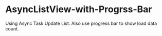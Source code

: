# AsyncListView-with-Progrss-Bar
Using Async Task Update List.
Also use progress bar to show load data count.
